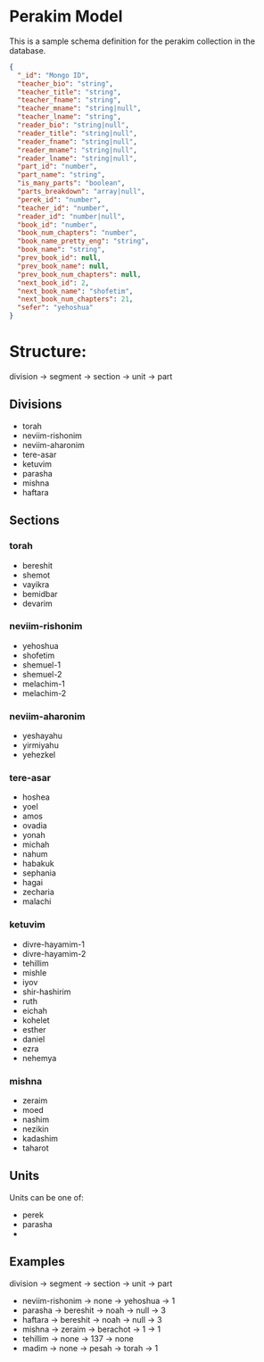 # Perakim Model

This is a sample schema definition for the perakim collection in the database.

```json
{
  "_id": "Mongo ID",
  "teacher_bio": "string",
  "teacher_title": "string",
  "teacher_fname": "string",
  "teacher_mname": "string|null",
  "teacher_lname": "string",
  "reader_bio": "string|null",
  "reader_title": "string|null",
  "reader_fname": "string|null",
  "reader_mname": "string|null",
  "reader_lname": "string|null",
  "part_id": "number",
  "part_name": "string",
  "is_many_parts": "boolean",
  "parts_breakdown": "array|null",
  "perek_id": "number",
  "teacher_id": "number",
  "reader_id": "number|null",
  "book_id": "number",
  "book_num_chapters": "number",
  "book_name_pretty_eng": "string",
  "book_name": "string",
  "prev_book_id": null,
  "prev_book_name": null,
  "prev_book_num_chapters": null,
  "next_book_id": 2,
  "next_book_name": "shofetim",
  "next_book_num_chapters": 21,
  "sefer": "yehoshua"
}
```

# Structure:

division -> segment -> section -> unit -> part

## Divisions

* torah
* neviim-rishonim
* neviim-aharonim
* tere-asar
* ketuvim
* parasha
* mishna
* haftara

## Sections

### torah

* bereshit
* shemot
* vayikra
* bemidbar
* devarim

### neviim-rishonim

* yehoshua
* shofetim
* shemuel-1
* shemuel-2
* melachim-1
* melachim-2

### neviim-aharonim

* yeshayahu
* yirmiyahu
* yehezkel

### tere-asar

* hoshea
* yoel
* amos
* ovadia
* yonah
* michah
* nahum
* habakuk
* sephania
* hagai
* zecharia
* malachi

### ketuvim

* divre-hayamim-1
* divre-hayamim-2
* tehillim
* mishle
* iyov
* shir-hashirim
* ruth
* eichah
* kohelet
* esther
* daniel
* ezra
* nehemya

### mishna

* zeraim
* moed
* nashim
* nezikin
* kadashim
* taharot

## Units

Units can be one of:

* perek
* parasha
* 

## Examples

division -> segment -> section -> unit -> part

* neviim-rishonim -> none -> yehoshua -> 1
* parasha -> bereshit -> noah -> null -> 3
* haftara -> bereshit -> noah -> null -> 3
* mishna -> zeraim -> berachot -> 1 -> 1
* tehillim -> none -> 137 -> none
* madim -> none -> pesah -> torah -> 1
